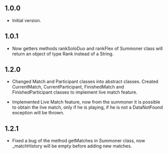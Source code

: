 ## 1.0.0

- Initial version.

## 1.0.1

- Now getters methods rankSoloDuo and rankFlex of Summoner class will return an object of type Rank instead of a String.

## 1.2.0

- Changed Match and Participant classes into abstract classes. Created CurrentMatch, CurrentParticipant, FinishedMatch and FinishedParticipant classes to implement live match feature.

- Implemented Live Match feature, now from the summoner it is possible to obtain the live match, only if he is playing, if he is not a DataNotFound exception will be thrown.

## 1.2.1

- Fixed a bug of the method getMatches in Summoner class, now _matchHistory will be empty before adding new matches.